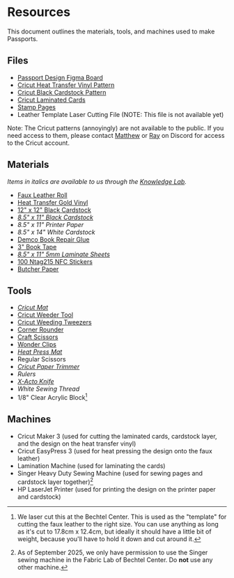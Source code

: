 # Resources

This document outlines the materials, tools, and machines used to make Passports.

## Files

- [Passport Design Figma Board](https://www.figma.com/design/4WLH7BPp8O5mDcWx3xhLNT/passport-design)
- [Cricut Heat Transfer Vinyl Pattern](https://design.cricut.com/landing/project-detail/65b01499c0054073ce1e8c31)
- [Cricut Black Cardstock Pattern](https://design.cricut.com/landing/project-detail/65b13683ac4d171a1415fd32)
- [Cricut Laminated Cards](https://design.cricut.com/landing/project-detail/65b1adf57814d93c7661d8aa)
- [Stamp Pages](/events/passport-ceremonies/assets/stamp-pages.pdf)
- Leather Template Laser Cutting File (NOTE: This file is not available yet)

Note: The Cricut patterns (annoyingly) are not available to the public. If you need access to them, please contact
[Matthew](https://github.com/purduehackers/dark-forest/blob/main/people/organizers/hewillyeah.md) or
[Ray](https://github.com/purduehackers/dark-forest/blob/main/people/organizers/rayhanadev.md) on Discord for access
to the Cricut account.

## Materials

*Items in italics are available to us through the [Knowledge Lab](https://lib.purdue.edu/knowledgelab/).*

- [Faux Leather Roll](https://www.amazon.com/dp/B09ZB26K19)
- [Heat Transfer Gold Vinyl](https://www.joann.com/siser-12in-x-36in-metal-heat-transfer-vinyl/18669226.html)
- [12" x 12" Black Cardstock](https://www.joann.com/40-sheet-12in-x-12in-black-solid-core-cardstock-paper-pack-by-park-lane/17297391.html)
- *[8.5" x 11" Black Cardstock](https://www.joann.com/50-sheet-8.5in-x-11in-black-solid-core-cardstock-paper-pack-by-park-lane/16774465.html)*
- *8.5" x 11" Printer Paper*
- *8.5" x 14" White Cardstock*
- [Demco Book Repair Glue](https://www.demco.com/demco-reg-norbond-trade-liquid-plastic-adhesive-glue)
- [3" Book Tape](https://www.amazon.com/dp/B01M07AHKZ)
- *[8.5" x 11" 5mm Laminate Sheets](https://www.amazon.com/dp/B08217WXN1)*
- [100 Ntag215 NFC Stickers](https://www.amazon.com/dp/B0BVBJN1G2)
- [Butcher Paper](https://www.amazon.com/dp/B09Q7XZM2B)

## Tools
- *[Cricut Mat](https://www.amazon.com/dp/B07PQHTGS7)*
- [Cricut Weeder Tool](https://www.amazon.com/dp/B07SRDNCLN)
- [Cricut Weeding Tweezers](https://www.amazon.com/dp/B07FM2ZYLN)
- [Corner Rounder](https://www.amazon.com/dp/B0076FJ7SS)
- [Craft Scissors](https://www.joann.com/singer-4.75in-craft-scissors-with-comfort-grip/18557652.html)
- [Wonder Clips](https://www.amazon.com/dp/B08KGTFR6T)
- *[Heat Press Mat](https://www.amazon.com/dp/B08D96F9XW)*
- Regular Scissors
- *[Cricut Paper Trimmer](https://www.amazon.com/dp/B09646JQFN)*
- *Rulers*
- *[X-Acto Knife](https://www.amazon.com/dp/B000V1QV7O)*
- *White Sewing Thread*
- 1/8" Clear Acrylic Block[^1]

## Machines

- Cricut Maker 3 (used for cutting the laminated cards, cardstock layer, and the design on the heat transfer vinyl)
- Cricut EasyPress 3 (used for heat pressing the design onto the faux leather)
- Lamination Machine (used for laminating the cards)
- Singer Heavy Duty Sewing Machine (used for sewing pages and cardstock layer together)[^2]
- HP LaserJet Printer (used for printing the design on the printer paper and cardstock)

[^1]: We laser cut this at the Bechtel Center. This is used as the "template" for cutting the faux leather to the right
      size. You can use anything as long as it's cut to 17.8cm x 12.4cm, but ideally it should have a little bit of weight,
      because you'll have to hold it down and cut around it.
[^2]: As of September 2025, we only have permission to use the Singer sewing machine
      in the Fabric Lab of Bechtel Center. Do **not** use any other machine.